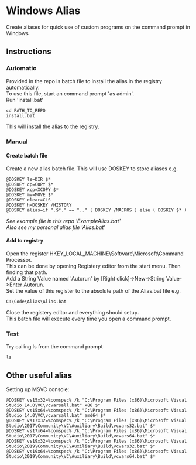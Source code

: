 # Windows Alias
Create aliases for quick use of custom programs on the command prompt in Windows

## Instructions
### Automatic
Provided in the repo is batch file to install the alias in the registry automatically.  
To use this file, start an command prompt 'as admin'.  
Run 'install.bat'
```
cd PATH_TO_REPO
install.bat
```
This will install the alias to the registry.
### Manual
#### Create batch file
Create a new alias batch file.
This will use DOSKEY to store aliases e.g.
```
@DOSKEY ls=DIR $* 
@DOSKEY cp=COPY $* 
@DOSKEY xcp=XCOPY $*
@DOSKEY mv=MOVE $* 
@DOSKEY clear=CLS
@DOSKEY h=DOSKEY /HISTORY
@DOSKEY alias=if ".$*." == ".." ( DOSKEY /MACROS ) else ( DOSKEY $* )
```
*See example file in this repo 'ExampleAlias.bat'*  
*Also see my personal alias file 'Alias.bat'*

#### Add to registry
Open the register HKEY_LOCAL_MACHINE\Software\Microsoft\Command Processor.  
This can be done by opening Registery editor from the start menu. Then finding that path.  
Add a String Value named 'Autorun' by [Right click]->New->String Value->Enter Autorun.  
Set the value of this register to the absolute path of the Alias.bat file e.g.  
```
C:\Code\Alias\Alias.bat
```
Close the registery editor and everything should setup.  
This batch file will execute every time you open a command prompt.

### Test
Try calling ls from the command prompt 
```
ls
```

## Other useful alias
Setting up MSVC console:
```
@DOSKEY vs15x32=%comspec% /k "C:\Program Files (x86)\Microsoft Visual Studio 14.0\VC\vcvarsall.bat" x86 $* 
@DOSKEY vs15x64=%comspec% /k "C:\Program Files (x86)\Microsoft Visual Studio 14.0\VC\vcvarsall.bat" amd64 $* 
@DOSKEY vs17x32=%comspec% /k "C:\Program Files (x86)\Microsoft Visual Studio\2017\Community\VC\Auxiliary\Build\vcvars32.bat" $* 
@DOSKEY vs17x64=%comspec% /k "C:\Program Files (x86)\Microsoft Visual Studio\2017\Community\VC\Auxiliary\Build\vcvars64.bat" $* 
@DOSKEY vs19x32=%comspec% /k "C:\Program Files (x86)\Microsoft Visual Studio\2019\Community\VC\Auxiliary\Build\vcvars32.bat" $* 
@DOSKEY vs19x64=%comspec% /k "C:\Program Files (x86)\Microsoft Visual Studio\2019\Community\VC\Auxiliary\Build\vcvars64.bat" $* 
```